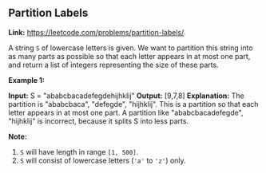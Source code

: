## Partition Labels

**Link:** https://leetcode.com/problems/partition-labels/

A string `S` of lowercase letters is given. We want to partition this string into as many parts as possible so that each letter appears in at most one part, and return a list of integers representing the size of these parts.

**Example 1:**  

**Input:** S = "ababcbacadefegdehijhklij"
**Output:** \[9,7,8\]
**Explanation:**
The partition is "ababcbaca", "defegde", "hijhklij".
This is a partition so that each letter appears in at most one part.
A partition like "ababcbacadefegde", "hijhklij" is incorrect, because it splits S into less parts.

**Note:**  

1.  `S` will have length in range `[1, 500]`.
2.  `S` will consist of lowercase letters (`'a'` to `'z'`) only.